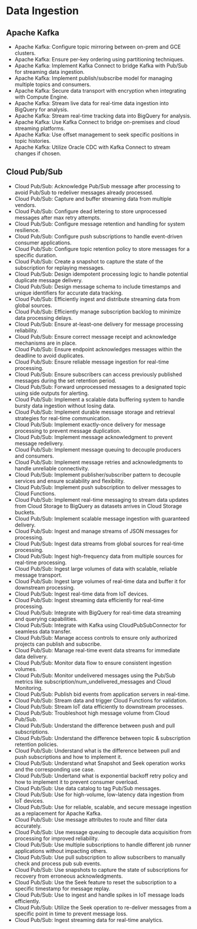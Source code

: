 # Data Ingestion

## Apache Kafka
* Apache Kafka: Configure topic mirroring between on-prem and GCE clusters.
* Apache Kafka: Ensure per-key ordering using partitioning techniques.
* Apache Kafka: Implement Kafka Connect to bridge Kafka with Pub/Sub for streaming data ingestion.
* Apache Kafka: Implement publish/subscribe model for managing multiple topics and consumers.
* Apache Kafka: Secure data transport with encryption when integrating with Compute Engine.
* Apache Kafka: Stream live data for real-time data ingestion into BigQuery for analysis.
* Apache Kafka: Stream real-time tracking data into BigQuery for analysis.
* Apache Kafka: Use Kafka Connect to bridge on-premises and cloud streaming platforms.
* Apache Kafka: Use offset management to seek specific positions in topic histories.
* Apache Kafka: Utilize Oracle CDC with Kafka Connect to stream changes if chosen.

## Cloud Pub/Sub
* Cloud Pub/Sub: Acknowledge Pub/Sub message after processing to avoid Pub/Sub to redeliver messages already processed.
* Cloud Pub/Sub: Capture and buffer streaming data from multiple vendors.
* Cloud Pub/Sub: Configure dead lettering to store unprocessed messages after max retry attempts.
* Cloud Pub/Sub: Configure message retention and handling for system resilience.
* Cloud Pub/Sub: Configure push subscriptions to handle event-driven consumer applications.
* Cloud Pub/Sub: Configure topic retention policy to store messages for a specific duration.
* Cloud Pub/Sub: Create a snapshot to capture the state of the subscription for replaying messages.
* Cloud Pub/Sub: Design idempotent processing logic to handle potential duplicate message delivery.
* Cloud Pub/Sub: Design message schema to include timestamps and unique identifiers for accurate data tracking.
* Cloud Pub/Sub: Efficiently ingest and distribute streaming data from global sources.
* Cloud Pub/Sub: Efficiently manage subscription backlog to minimize data processing delays.
* Cloud Pub/Sub: Ensure at-least-one delivery for message processing reliability.
* Cloud Pub/Sub: Ensure correct message receipt and acknowledge mechanisms are in place.
* Cloud Pub/Sub: Ensure endpoint acknowledges messages within the deadline to avoid duplicates.
* Cloud Pub/Sub: Ensure reliable message ingestion for real-time processing.
* Cloud Pub/Sub: Ensure subscribers can access previously published messages during the set retention period.
* Cloud Pub/Sub: Forward unprocessed messages to a designated topic using side outputs for alerting.
* Cloud Pub/Sub: Implement a scalable data buffering system to handle bursty data ingestion without losing data.
* Cloud Pub/Sub: Implement durable message storage and retrieval strategies for real-time communication.
* Cloud Pub/Sub: Implement exactly-once delivery for message processing to prevent message duplication.
* Cloud Pub/Sub: Implement message acknowledgment to prevent message redelivery.
* Cloud Pub/Sub: Implement message queuing to decouple producers and consumers.
* Cloud Pub/Sub: Implement message retries and acknowledgments to handle unreliable connectivity.
* Cloud Pub/Sub: Implement publisher/subscriber pattern to decouple services and ensure scalability and flexibility.
* Cloud Pub/Sub: Implement push subscription to deliver messages to Cloud Functions.
* Cloud Pub/Sub: Implement real-time messaging to stream data updates from Cloud Storage to BigQuery as datasets arrives in Cloud Storage buckets.
* Cloud Pub/Sub: Implement scalable message ingestion with guaranteed delivery.
* Cloud Pub/Sub: Ingest and manage streams of JSON messages for processing.
* Cloud Pub/Sub: Ingest data streams from global sources for real-time processing.
* Cloud Pub/Sub: Ingest high-frequency data from multiple sources for real-time processing.
* Cloud Pub/Sub: Ingest large volumes of data with scalable, reliable message transport.
* Cloud Pub/Sub: Ingest large volumes of real-time data and buffer it for downstream processing.
* Cloud Pub/Sub: Ingest real-time data from IoT devices.
* Cloud Pub/Sub: Ingest streaming data efficiently for real-time processing.
* Cloud Pub/Sub: Integrate with BigQuery for real-time data streaming and querying capabilities.
* Cloud Pub/Sub: Integrate with Kafka using CloudPubSubConnector for seamless data transfer.
* Cloud Pub/Sub: Manage access controls to ensure only authorized projects can publish and subscribe.
* Cloud Pub/Sub: Manage real-time event data streams for immediate data delivery.
* Cloud Pub/Sub: Monitor data flow to ensure consistent ingestion volumes.
* Cloud Pub/Sub: Monitor undelivered messages using the Pub/Sub metrics like subscription/num_undelivered_messages and Cloud Monitoring.
* Cloud Pub/Sub: Publish bid events from application servers in real-time.
* Cloud Pub/Sub: Stream data and trigger Cloud Functions for validation.
* Cloud Pub/Sub: Stream IoT data efficiently to downstream processes.
* Cloud Pub/Sub: Troubleshoot high message volume from Cloud Pub/Sub.
* Cloud Pub/Sub: Understand the difference between push and pull subscriptions.
* Cloud Pub/Sub: Understand the difference between topic & subscription retention policies.
* Cloud Pub/Sub: Understand what is the difference between pull and push subscriptions and how to implement it.
* Cloud Pub/Sub: Understand what Snapshot and Seek operation works and the corresponding use case.
* Cloud Pub/Sub: Undertand what is exponential backoff retry policy and how to  implement it to prevent consumer overload.
* Cloud Pub/Sub: Use data catalog to tag Pub/Sub messages.
* Cloud Pub/Sub: Use for high-volume, low-latency data ingestion from IoT devices.
* Cloud Pub/Sub: Use for reliable, scalable, and secure message ingestion as a replacement for Apache Kafka.
* Cloud Pub/Sub: Use message attributes to route and filter data accurately.
* Cloud Pub/Sub: Use message queuing to decouple data acquisition from processing for improved reliability.
* Cloud Pub/Sub: Use multiple subscriptions to handle different job runner applications without impacting others.
* Cloud Pub/Sub: Use pull subscription to allow subscribers to manually check and process pub sub events.
* Cloud Pub/Sub: Use snapshots to capture the state of subscriptions for recovery from erroneous acknowledgments.
* Cloud Pub/Sub: Use the Seek feature to reset the subscription to a specific timestamp for message replay.
* Cloud Pub/Sub: Use to ingest and handle spikes in IoT message loads efficiently.
* Cloud Pub/Sub: Utilize the Seek operation to re-deliver messages from a specific point in time to prevent message loss.
* Cloud Pub/Sub: Ingest streaming data for real-time analytics.